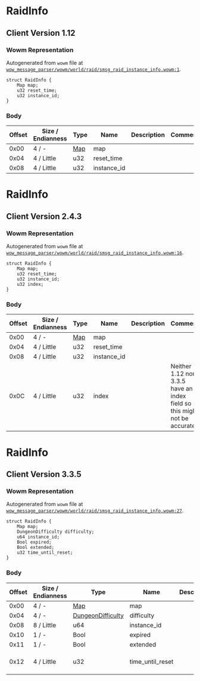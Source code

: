 # RaidInfo

## Client Version 1.12

### Wowm Representation

Autogenerated from `wowm` file at [`wow_message_parser/wowm/world/raid/smsg_raid_instance_info.wowm:1`](https://github.com/gtker/wow_messages/tree/main/wow_message_parser/wowm/world/raid/smsg_raid_instance_info.wowm#L1).
```rust,ignore
struct RaidInfo {
    Map map;
    u32 reset_time;
    u32 instance_id;
}
```
### Body

| Offset | Size / Endianness | Type | Name | Description | Comment |
| ------ | ----------------- | ---- | ---- | ----------- | ------- |
| 0x00 | 4 / - | [Map](map.md) | map |  |  |
| 0x04 | 4 / Little | u32 | reset_time |  |  |
| 0x08 | 4 / Little | u32 | instance_id |  |  |

# RaidInfo

## Client Version 2.4.3

### Wowm Representation

Autogenerated from `wowm` file at [`wow_message_parser/wowm/world/raid/smsg_raid_instance_info.wowm:16`](https://github.com/gtker/wow_messages/tree/main/wow_message_parser/wowm/world/raid/smsg_raid_instance_info.wowm#L16).
```rust,ignore
struct RaidInfo {
    Map map;
    u32 reset_time;
    u32 instance_id;
    u32 index;
}
```
### Body

| Offset | Size / Endianness | Type | Name | Description | Comment |
| ------ | ----------------- | ---- | ---- | ----------- | ------- |
| 0x00 | 4 / - | [Map](map.md) | map |  |  |
| 0x04 | 4 / Little | u32 | reset_time |  |  |
| 0x08 | 4 / Little | u32 | instance_id |  |  |
| 0x0C | 4 / Little | u32 | index |  | Neither 1.12 nor 3.3.5 have an index field so this might not be accurate. |

# RaidInfo

## Client Version 3.3.5

### Wowm Representation

Autogenerated from `wowm` file at [`wow_message_parser/wowm/world/raid/smsg_raid_instance_info.wowm:27`](https://github.com/gtker/wow_messages/tree/main/wow_message_parser/wowm/world/raid/smsg_raid_instance_info.wowm#L27).
```rust,ignore
struct RaidInfo {
    Map map;
    DungeonDifficulty difficulty;
    u64 instance_id;
    Bool expired;
    Bool extended;
    u32 time_until_reset;
}
```
### Body

| Offset | Size / Endianness | Type | Name | Description | Comment |
| ------ | ----------------- | ---- | ---- | ----------- | ------- |
| 0x00 | 4 / - | [Map](map.md) | map |  |  |
| 0x04 | 4 / - | [DungeonDifficulty](dungeondifficulty.md) | difficulty |  |  |
| 0x08 | 8 / Little | u64 | instance_id |  |  |
| 0x10 | 1 / - | Bool | expired |  |  |
| 0x11 | 1 / - | Bool | extended |  |  |
| 0x12 | 4 / Little | u32 | time_until_reset |  | Seems to be in seconds |

